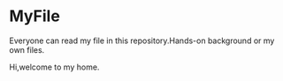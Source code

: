 # MyFile
Everyone can read my file in this repository.Hands-on background or my own files.

Hi,welcome to my home.
